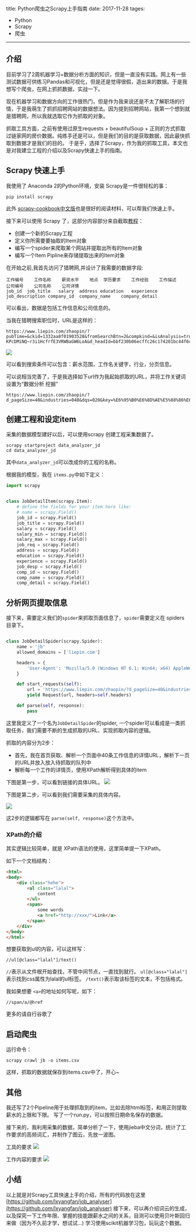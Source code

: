 title: Python爬虫之Scrapy上手指南
date: 2017-11-28
tages:
- Python
- Scrapy
- 爬虫
-----

## 介绍

目前学习了2周机器学习+数据分析方面的知识，但是一直没有实践。网上有一些测试数据可供练习Pandas和可视化，但是还是觉得很假，造出来的数据。于是我想写个爬虫，在网上抓抓数据，实战一下。

现在机器学习和数据方向的工作很热门，但是作为我来说还是不太了解职场的行情，于是我萌生了抓抓招聘网站的数据想法。因为提到招聘网站，我第一个想到就是猎聘网，所以我就选取它作为抓取的对象。

抓取工具方面，之前有使用过原生requests + beautifulSoup + 正则的方式抓取过链家网的房价数据。纯练手还是可以，但是我们的目的是获取数据，因此最快抓取到数据才是我们的目的。
于是乎，选择了Scrapy，作为我的抓取工具，本文也是对我建立工程的介绍以及Scrapy快速上手的指南。

## Scrapy 快速上手

我使用了 Anaconda 2的Python环境，安装 Scrapy是一件很轻松的事：

```
pip install scrapy
```
此外 [scrapy-cookbook中文版](http://scrapy-cookbook.readthedocs.io/zh_CN/latest/scrapy-01.html)也是很好的阅读材料，可以帮我们快速上手。

接下来可以使用 Scrapy 了，这部分内容部分来自截取[教程](http://scrapy-cookbook.readthedocs.io/zh_CN/latest/scrapy-02.html)：

- 创建一个新的Scrapy工程
- 定义你所需要要抽取的Item对象
- 编写一个spider来爬取某个网站并提取出所有的Item对象
- 编写一个Item Pipline来存储提取出来的Item对象

在开始之前,我首先访问了猎聘网,并设计了我需要的数据字段:
```
工作编号	工作名称	薪资水平	地点	学历要求	工作经验	工作描述	公司编号	公司名称	公司详情
job_id	job_title	salary	address	education	experience	job_description	company_id	company_name	company_detail

```
可以看出，数据是包括工作信息和公司信息的。

当我在猎聘搜索职位时，URL是这样的：
```
https://www.liepin.com/zhaopin/?pubTime=&ckid=1332aa8f01903528&fromSearchBtn=2&compkind=&isAnalysis=true&init=-1&searchType=1&flushckid=1&dqs=020&industryType=&jobKind=&sortFlag=15&industries=&salary=20$30&compscale=&key=%E6%95%B0%E6%8D%AE%E5%88%86%E6%9E%90+%E6%8C%96%E6%8E%98&clean_condition=&headckid=1332aa8f01903528&d_pageSize=40&siTag=QO8nKG85cnMdx-KPcDMiNQ~r3i1HcfrfE3VRWBaGW6LoA&d_headId=bbf230b06ecffc26c174201bc44f6c50&d_ckId=bbf230b06ecffc26c174201bc44f6c50&d_sfrom=search_unknown&d_curPage=0
```
<img src="/assets/20171128/liepin.png"> </img>

可以看到搜索条件可以包含：薪水范围，工作名关键字，行业，分页信息。

可以说相当完善了，于是我选择如下url作为我起始抓取的URL，并将工作关键词设置为“数据分析  挖掘”

```
https://www.liepin.com/zhaopin/?d_pageSize=40&industries=040&dqs=020&key=%E6%95%B0%E6%8D%AE%E5%88%86%E6%9E%90++%E6%8C%96%E6%8E%98&d_curPage=1
```

## 创建工程和设定item

采集的数据模型建好以后，可以使用scrapy 创建工程采集数据了。

```
scrapy startproject data_analyzer_jd
cd data_analyzer_jd
```

其中`data_analyzer_jd`可以改成你的工程的名称。

根据我的模型，我在 `items.py`中如下定义：
```python
import scrapy


class JobDetailItem(scrapy.Item):
    # define the fields for your item here like:
    # name = scrapy.Field()
    job_id = scrapy.Field()
    job_title = scrapy.Field()
    salary = scrapy.Field()
    salary_min = scrapy.Field()
    salary_max = scrapy.Field()
    job_req = scrapy.Field()
    address = scrapy.Field()
    education = scrapy.Field()
    experience = scrapy.Field()
    job_desp = scrapy.Field()
    comp_id = scrapy.Field()
    comp_name = scrapy.Field()
    comp_detail = scrapy.Field()

```

## 分析网页提取信息

接下来，需要定义我们的`spider`来抓取页面信息了，`spider`需要定义在 spiders 目录下。

```python

class JobDetailSpider(scrapy.Spider):
    name = 'jb'
    allowed_domains = ['liepin.com']

    headers = {
        'User-Agent': 'Mozilla/5.0 (Windows NT 6.1; Win64; x64) AppleWebKit/537.36 (KHTML, like Gecko) Chrome/53.0.2785.143 Safari/537.36',
    }

    def start_requests(self):
        url = 'https://www.liepin.com/zhaopin/?d_pageSize=40&industries=040&dqs=020&key=%E6%95%B0%E6%8D%AE%E5%88%86%E6%9E%90++%E6%8C%96%E6%8E%98&d_curPage=1'
        yield Request(url, headers=self.headers)

    def parse(self, response):
        pass
```

这里我定义了一个名为`JobDetailSpider`的spider, 一个spider可以看成是一类抓取任务，我们需要不断的生成抓取的URL、实现抓取内容的逻辑。

抓取的内容分为2步：
- 首先，我在首页获取、解析一个页面中40条工作信息的详情URL，解析下一页的URL并放入放入待抓取的队列中
- 解析每一个工作的详情页，使用XPath解析得到具体的item

下图是第一步，可以看到链接的具体URL。
<img src="/assets/20171128/s1.png"> </img>

下图是第二步，可以看到我们需要采集的具体内容。

<img src="/assets/20171128/s1.png"> </img>

这2步的逻辑都写在 `parse(self, response)`这个方法中。

### XPath的介绍

其实逻辑比较简单，就是 XPath语法的使用，这里简单提一下XPath。

如下一个文档结构：

```html
<html>
<body>
    <div class="hehe">
        <ul class="lalal">
            content
        </ul>
        <span>
            some words
            <a href="http://xxx/">Link</a>
        </span>
    </div>
</body>
</html>
```
想要获取到ul的内容，可以这样写：
```
//ul[@class="lalal"]/text()
```
`//`表示从文件根开始查找，不管中间节点，一直找到就行。
`ul[@class="lalal"]`表示找到css属性为lalal的ul标签。
`/text()`表示取该标签的文本，不包括格式。

我如果想要 `<a>`的地址如何写呢，如下：
```
//span/a/@href
```
更多的请自行谷歌了

## 启动爬虫

运行命令：
```
scrapy crawl jb -o items.csv
```
这样，抓取的数据就保存到items.csv中了，开心~

## 其他

我还写了2个Pipeline用于处理抓取到的item，比如去除html标签，和用正则提取薪水的上限和下限。
写了一个run.py，可以按照日期命名保存的数据。

接下来的，我利用采集的数据，简单分析了一下，使用jieba中文分词，统计了工作要求的高频词汇，并制作了图云，先放一波图。

工具的要求
<img src="/assets/20171128/r1.png"> </img>

工作内容的要求
<img src="/assets/20171128/r2.png"> </img>

## 小结

以上就是对Scrapy工具快速上手的介绍，所有的代码放在这里[https://github.com/lxyangfan/job_analyser](https://github.com/lxyangfan/job_analyser)
接下来，可以再介绍词云的生成，以及探究一下工作年限、掌握的技能跟薪水之间的关系，目测可以使用贝叶斯回归来做（因为不久前才学，想试试...)
学习使用scikit机器学习包，玩玩这个数据。

